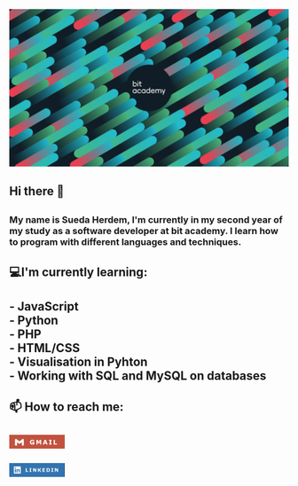 <img src="bit_banner.png"/>
<h2>Hi there 👋<h2>
<h3>My name is Sueda Herdem, I'm currently in my second year of my study as a software developer at bit academy. I learn how to program with different languages and techniques.<h3>
<h2>💻I'm currently learning:<h2/>
- JavaScript <br/>
- Python<br/>
- PHP<br/>
- HTML/CSS<br/>
- Visualisation in Pyhton<br/>
- Working with SQL and MySQL on databases
<br/>
<h2>📫  How to reach me:<h2>

[<img src="gm.jpg" style="width:100px;"/>](mailto:admin@cloudhadoop.com) 

[<img src="linkedin.jpg" style="width:100px;"/>]([www.linkedin.com/in/sueda-herdem](https://www.linkedin.com/in/sueda-herdem/)https://www.linkedin.com/in/sueda-herdem/)
